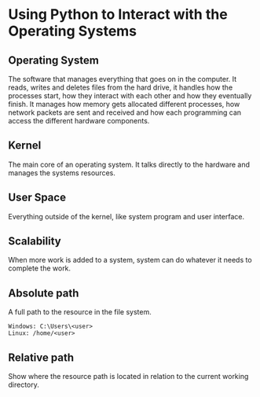 # Using Python to Interact with the Operating Systems

## Operating System

The software that manages everything that goes on in the computer. It reads, writes and deletes files from the hard drive, it handles how the processes start, how they interact with each other and how they eventually finish. It manages how memory gets allocated different processes, how network packets are sent and received and how each programming can access the different hardware components.

## Kernel

The main core of an operating system. It talks directly to the hardware and manages the systems resources.

## User Space

Everything outside of the kernel, like system program and user interface.

## Scalability

When more work is added to a system, system can do whatever it needs to complete the work.

## Absolute path

A full path to the resource in the file system.

    Windows: C:\Users\<user>
    Linux: /home/<user>

## Relative path

Show where the resource path is located in relation to the current working directory.
